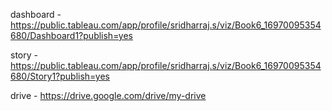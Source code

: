 dashboard - https://public.tableau.com/app/profile/sridharraj.s/viz/Book6_16970095354680/Dashboard1?publish=yes

story - https://public.tableau.com/app/profile/sridharraj.s/viz/Book6_16970095354680/Story1?publish=yes

drive - https://drive.google.com/drive/my-drive
